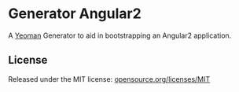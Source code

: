 # Generator Angular2

A [Yeoman](http://yeoman.io) Generator to aid in bootstrapping an Angular2 application.

## License

Released under the MIT license: [opensource.org/licenses/MIT](http://opensource.org/licenses/MIT)